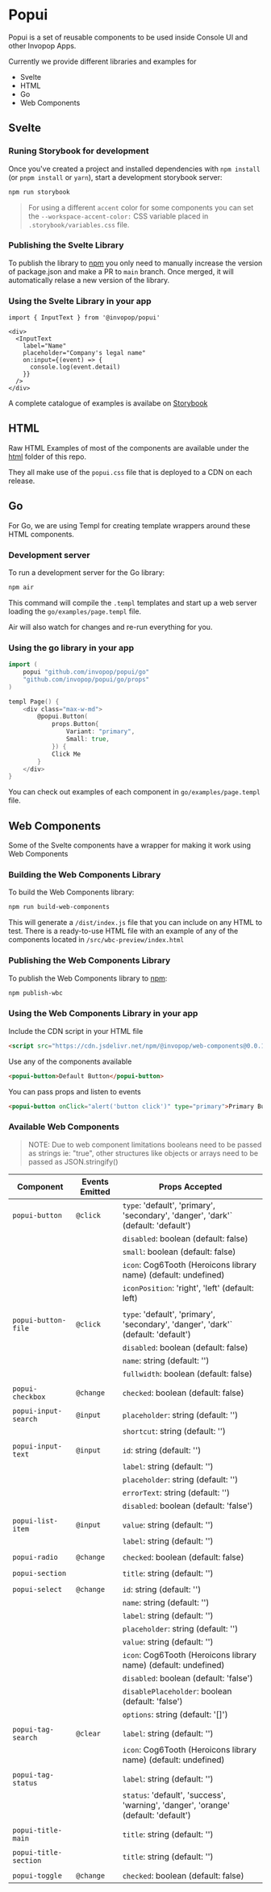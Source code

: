 # Popui

Popui is a set of reusable components to be used inside Console UI and other Invopop Apps.

Currently we provide different libraries and examples for

- Svelte
- HTML
- Go
- Web Components

## Svelte

### Runing Storybook for development

Once you've created a project and installed dependencies with `npm install` (or `pnpm install` or `yarn`), start a development storybook server:

```bash
npm run storybook
```

> For using a different `accent` color for some components you can set the `--workspace-accent-color:` CSS variable placed in `.storybook/variables.css` file.

### Publishing the Svelte Library

To publish the library to [npm](https://www.npmjs.com) you only need to manually increase the version of package.json and make a PR to `main` branch. Once merged, it will automatically relase a new version of the library.

### Using the Svelte Library in your app

```
import { InputText } from '@invopop/popui'

<div>
  <InputText
    label="Name"
    placeholder="Company's legal name"
    on:input={(event) => {
      console.log(event.detail)
    }}
  />
</div>
```

A complete catalogue of examples is availabe on [Storybook](https://popui-svelte.netlify.app/)

## HTML

Raw HTML Examples of most of the components are available under the [html](https://github.com/invopop/popui/tree/main/html) folder of this repo.

They all make use of the `popui.css` file that is deployed to a CDN on each release.

## Go

For Go, we are using Templ for creating template wrappers around these HTML components.

### Development server

To run a development server for the Go library:

```bash
npm air
```

This command will compile the `.templ` templates and start up a web server loading the `go/examples/page.templ` file.

Air will also watch for changes and re-run everything for you.

### Using the go library in your app

```go
import (
	popui "github.com/invopop/popui/go"
	"github.com/invopop/popui/go/props"
)

templ Page() {
    <div class="max-w-md">
        @popui.Button(
            props.Button{
                Variant: "primary",
                Small: true,
            }) {
            Click Me
        }
    </div>
}
```

You can check out examples of each component in `go/examples/page.templ` file.

## Web Components

Some of the Svelte components have a wrapper for making it work using Web Components

### Building the Web Components Library

To build the Web Components library:

```bash
npm run build-web-components
```

This will generate a `/dist/index.js` file that you can include on any HTML to test. There is a ready-to-use HTML file with an example of any of the components located in `/src/wbc-preview/index.html`

### Publishing the Web Components Library

To publish the Web Components library to [npm](https://www.npmjs.com):

```bash
npm publish-wbc
```

### Using the Web Components Library in your app

Include the CDN script in your HTML file

```html
<script src="https://cdn.jsdelivr.net/npm/@invopop/web-components@0.0.13/index.js" defer></script>
```

Use any of the components available

```html
<popui-button>Default Button</popui-button>
```

You can pass props and listen to events

```html
<popui-button onClick="alert('button click')" type="primary">Primary Button</popui-button>
```

### Available Web Components

> NOTE: Due to web component limitations booleans need to be passed as strings ie: "true", other structures like objects or arrays need to be passed as JSON.stringify()

| Component             | Events Emitted | Props Accepted                                                                     |
| --------------------- | -------------- | ---------------------------------------------------------------------------------- |
| `popui-button`        | `@click`       | `type`: 'default', 'primary', 'secondary', 'danger', 'dark'` (default: 'default')  |
|                       |                | `disabled`: boolean (default: false)                                               |
|                       |                | `small`: boolean (default: false)                                                  |
|                       |                | `icon`: Cog6Tooth (Heroicons library name) (default: undefined)                    |
|                       |                | `iconPosition`: 'right', 'left' (default: left)                                    |
|                       |                |                                                                                    |
| `popui-button-file`   | `@click`       | `type`: 'default', 'primary', 'secondary', 'danger', 'dark'` (default: 'default')  |
|                       |                | `disabled`: boolean (default: false)                                               |
|                       |                | `name`: string (default: '')                                                       |
|                       |                | `fullwidth`: boolean (default: false)                                              |
|                       |                |                                                                                    |
| `popui-checkbox`      | `@change`      | `checked`: boolean (default: false)                                                |
|                       |                |                                                                                    |
| `popui-input-search`  | `@input`       | `placeholder`: string (default: '')                                                |
|                       |                | `shortcut`: string (default: '')                                                   |
|                       |                |                                                                                    |
| `popui-input-text`    | `@input`       | `id`: string (default: '')                                                         |
|                       |                | `label`: string (default: '')                                                      |
|                       |                | `placeholder`: string (default: '')                                                |
|                       |                | `errorText`: string (default: '')                                                  |
|                       |                | `disabled`: boolean (default: 'false')                                             |
|                       |                |                                                                                    |
| `popui-list-item`     | `@input`       | `value`: string (default: '')                                                      |
|                       |                | `label`: string (default: '')                                                      |
|                       |                |                                                                                    |
| `popui-radio`         | `@change`      | `checked`: boolean (default: false)                                                |
|                       |                |                                                                                    |
| `popui-section`       |                | `title`: string (default: '')                                                      |
|                       |                |                                                                                    |
| `popui-select`        | `@change`      | `id`: string (default: '')                                                         |
|                       |                | `name`: string (default: '')                                                       |
|                       |                | `label`: string (default: '')                                                      |
|                       |                | `placeholder`: string (default: '')                                                |
|                       |                | `value`: string (default: '')                                                      |
|                       |                | `icon`: Cog6Tooth (Heroicons library name) (default: undefined)                    |
|                       |                | `disabled`: boolean (default: 'false')                                             |
|                       |                | `disablePlaceholder`: boolean (default: 'false')                                   |
|                       |                | `options`: string (default: '[]')                                                  |
|                       |                |                                                                                    |
| `popui-tag-search`    | `@clear`       | `label`: string (default: '')                                                      |
|                       |                | `icon`: Cog6Tooth (Heroicons library name) (default: undefined)                    |
|                       |                |                                                                                    |
| `popui-tag-status`    |                | `label`: string (default: '')                                                      |
|                       |                | `status`: 'default', 'success', 'warning', 'danger', 'orange' (default: 'default') |
|                       |                |                                                                                    |
| `popui-title-main`    |                | `title`: string (default: '')                                                      |
|                       |                |                                                                                    |
| `popui-title-section` |                | `title`: string (default: '')                                                      |
|                       |                |                                                                                    |
| `popui-toggle`        | `@change`      | `checked`: boolean (default: false)                                                |
